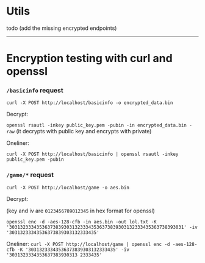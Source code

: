 # Utils

todo (add the missing encrypted endpoints)

---

# Encryption testing with curl and openssl
### `/basicinfo` request
`curl -X POST http://localhost/basicinfo -o encrypted_data.bin`

Decrypt:

`openssl rsautl -inkey public_key.pem -pubin -in encrypted_data.bin -raw`
(it decrypts with public key and encrypts with private)

Oneliner:

`curl -X POST http://localhost/basicinfo | openssl rsautl -inkey public_key.pem -pubin`

### `/game/*` request
`curl -X POST http://localhost/game -o aes.bin`

Decrypt:

(key and iv are `0123456789012345` in hex format for openssl)

`openssl enc -d -aes-128-cfb -in aes.bin -out lol.txt -K '3031323334353637383930313233343536373839303132333435363738393031' -iv '30313233343536373839303132333435'`

Oneliner:
`curl -X POST http://localhost/game | openssl enc -d -aes-128-cfb -K '30313233343536373839303132333435' -iv '3031323334353637383930313
2333435'`
